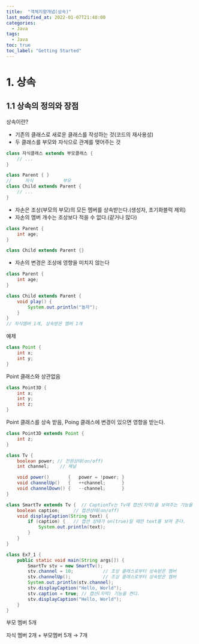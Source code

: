 ```yaml
---
title:  "객체지향개념(상속)"
last_modified_at: 2022-01-07T21:48:00
categories: 
  - Java
tags:
  - Java
toc: true
toc_label: "Getting Started"
---
```


# 1. 상속

## 1.1 상속의 정의와 장점

상속이란?

- 기존의 클래스로 새로운 클래스를 작성하는 것(코드의 재사용성)
- 두 클래스를 부모와 자식으로 관계를 맺어주는 것

```java
class 자식클래스 extends 부모클래스 {
	// ...
}

class Parent { }
//     자식           부모
class Child extends Parent {
	// ...
}
```

- 자손은 조상(부모의 부모)의 모든 멤버를 상속받는다.(생성자, 초기화블럭 제외)
- 자손의 멤버 개수는 조상보다 적을 수 없다.(같거나 많다)

```java
class Parent {
	int age;
}

class Child extends Parent {}
```

- 자손의 변경은 조상에 영향을 미치지 않는다

```java
class Parent {
	int age;
}

class Child extends Parent {
	void play() {
		System.out.println("놀자");
	}
}
// 자식멤버 1개, 상속받은 멤버 1개
```

예제

```java
class Point {
	int x;
	int y;
}
```

Point 클래스와 상관없음

```java
class Point3D {
	int x;
	int y;
	int z;
}
```

Point 클래스를 상속 받음, Poing 클래스에 변경이 있으면 영향을 받는다.

```java
class Point3D extends Point {
	int z;
}
```

```java
class Tv {
	boolean power; // 전원상태(on/off)
	int channel;	// 채널

	void power()       {   power = !power; }
	void channelUp()   {   ++channel;      }
	void channelDown() {   --channel;      }
}

class SmartTv extends Tv {  // CaptionTv는 Tv에 캡션(자막)을 보여주는 기능을 추가
	boolean caption;     // 캡션상태(on/off)
	void displayCaption(String text) {
		if (caption) {   // 캡션 상태가 on(true)일 때만 text를 보여 준다.
			System.out.println(text);
		}
	}
}

class Ex7_1 {
	public static void main(String args[]) {
		SmartTv stv = new SmartTv();
		stv.channel = 10;			// 조상 클래스로부터 상속받은 멤버
		stv.channelUp();			// 조상 클래스로부터 상속받은 멤버
		System.out.println(stv.channel);
		stv.displayCaption("Hello, World");
		stv.caption = true;	// 캡션(자막) 기능을 켠다.	       
		stv.displayCaption("Hello, World");
	}
}
```

부모 멤버 5개

자식 멤버 2개 + 부모멤버 5개 → 7개